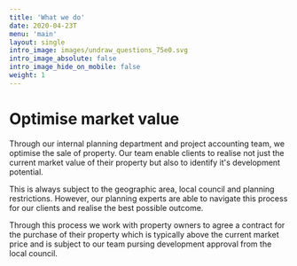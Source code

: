 ```yaml
---
title: 'What we do'
date: 2020-04-23T
menu: 'main'
layout: single
intro_image: images/undraw_questions_75e0.svg
intro_image_absolute: false
intro_image_hide_on_mobile: false
weight: 1
---
```


# Optimise market value

Through our internal planning department and project accounting team, we optimise the sale of property. Our team enable clients to realise not just the current market value of their property but also to identify it's development potential.

This is always subject to the geographic area, local council and planning restrictions. However, our planning experts are able to navigate this process for our clients and realise the best possible outcome.

Through this process we work with property owners to agree a contract for the purchase of their property which is typically above the current market price and is subject to our team pursing development approval from the local council. 
